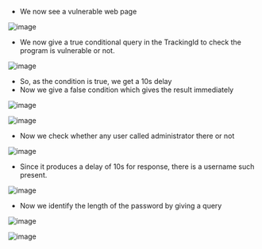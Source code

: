- We now see a vulnerable web page

![image](https://github.com/Akhilkj123/Portswigger/assets/65653010/0f18acc0-c7b7-4a61-a741-c580d2e6c70e)

- We now give a true conditional query in the TrackingId to check the program is vulnerable or not.

![image](https://github.com/Akhilkj123/Portswigger/assets/65653010/18259bb6-3ba6-488d-8246-ee13a604bdbe)

- So, as the condition is true, we get a 10s delay
- Now we give a false condition which gives the result immediately

![image](https://github.com/Akhilkj123/Portswigger/assets/65653010/298b9b94-a48e-472c-8c84-7f9844b1bae2)
 
![image](https://github.com/Akhilkj123/Portswigger/assets/65653010/27b9df61-84b1-4c8a-9591-1f425c90e532)

- Now we check whether any user called administrator there or not

![image](https://github.com/Akhilkj123/Portswigger/assets/65653010/b199bcfe-af7a-43d7-8186-8be93d83905a)

- Since it produces a delay of 10s for response, there is a username such present.

![image](https://github.com/Akhilkj123/Portswigger/assets/65653010/69bbb3c7-b057-48bd-a539-a6ebb427b99d)

- Now we identify the length of the password by giving a query 

![image](https://github.com/Akhilkj123/Portswigger/assets/65653010/112711a7-cb30-429b-a03f-3064ed68b3e9)

![image](https://github.com/Akhilkj123/Portswigger/assets/65653010/525b7af0-ac08-4fe9-85fe-95cfb225bd46)






